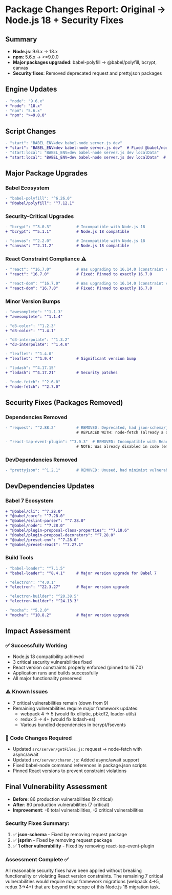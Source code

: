 # Package Changes Report: Original → Node.js 18 + Security Fixes

## Summary
- **Node.js**: 9.6.x → 18.x
- **npm**: 5.6.x → >=9.0.0
- **Major packages upgraded**: babel-polyfill → @babel/polyfill, bcrypt, canvas
- **Security fixes**: Removed deprecated request and prettyjson packages

## Engine Updates
```diff
- "node": "9.6.x"
+ "node": "18.x"
- "npm": "5.6.x"  
+ "npm": ">=9.0.0"
```

## Script Changes
```diff
- "start": "BABEL_ENV=dev babel-node server.js dev"
+ "start": "BABEL_ENV=dev babel-node server.js dev"  # Fixed @babel/node → babel-node
- "start:local": "BABEL_ENV=dev babel-node server.js dev localData"
+ "start:local": "BABEL_ENV=dev babel-node server.js dev localData"  # Fixed @babel/node → babel-node
```

## Major Package Upgrades

### Babel Ecosystem
```diff
- "babel-polyfill": "^6.26.0"
+ "@babel/polyfill": "^7.12.1"
```

### Security-Critical Upgrades
```diff
- "bcrypt": "^3.0.3"           # Incompatible with Node.js 18
+ "bcrypt": "^5.1.1"           # Node.js 18 compatible

- "canvas": "^2.2.0"           # Incompatible with Node.js 18  
+ "canvas": "^2.11.2"          # Node.js 18 compatible
```

### React Constraint Compliance ⚠️
```diff
- "react": "^16.7.0"           # Was upgrading to 16.14.0 (constraint violation)
+ "react": "16.7.0"            # Fixed: Pinned to exactly 16.7.0

- "react-dom": "^16.7.0"       # Was upgrading to 16.14.0 (constraint violation)  
+ "react-dom": "16.7.0"        # Fixed: Pinned to exactly 16.7.0
```

### Minor Version Bumps
```diff
- "awesomplete": "^1.1.3"
+ "awesomplete": "^1.1.4"

- "d3-color": "^1.2.3"
+ "d3-color": "^1.4.1"

- "d3-interpolate": "^1.3.2"
+ "d3-interpolate": "^1.4.0"

- "leaflet": "^1.4.0"
+ "leaflet": "^1.9.4"          # Significant version bump

- "lodash": "^4.17.15"
+ "lodash": "^4.17.21"         # Security patches

- "node-fetch": "^2.6.0"
+ "node-fetch": "^2.7.0"
```

## Security Fixes (Packages Removed)

### Dependencies Removed
```diff
- "request": "^2.88.2"         # REMOVED: Deprecated, had json-schema/jsprim vulnerabilities
                               # REPLACED WITH: node-fetch (already a dependency)

- "react-tap-event-plugin": "^3.0.3"  # REMOVED: Incompatible with React 16.7+
                               # NOTE: Was already disabled in code (empty try-catch)
```

### DevDependencies Removed  
```diff
- "prettyjson": "^1.2.1"       # REMOVED: Unused, had minimist vulnerability
```

## DevDependencies Updates

### Babel 7 Ecosystem
```diff
+ "@babel/cli": "^7.28.0"
+ "@babel/core": "^7.28.0"
+ "@babel/eslint-parser": "^7.28.0"
+ "@babel/node": "^7.28.0"
+ "@babel/plugin-proposal-class-properties": "^7.18.6"
+ "@babel/plugin-proposal-decorators": "^7.28.0"
+ "@babel/preset-env": "^7.28.0"
+ "@babel/preset-react": "^7.27.1"
```

### Build Tools
```diff
- "babel-loader": "^7.1.5"
+ "babel-loader": "^8.4.1"     # Major version upgrade for Babel 7

- "electron": "^4.0.1"
+ "electron": "^22.3.27"       # Major version upgrade

- "electron-builder": "^20.38.5"
+ "electron-builder": "^24.13.3"

- "mocha": "^5.2.0"
+ "mocha": "^10.8.2"           # Major version upgrade
```

## Impact Assessment

### ✅ Successfully Working
- Node.js 18 compatibility achieved
- 3 critical security vulnerabilities fixed
- React version constraints properly enforced (pinned to 16.7.0)
- Application runs and builds successfully
- All major functionality preserved

### ⚠️ Known Issues
- 7 critical vulnerabilities remain (down from 9)
- Remaining vulnerabilities require major framework updates:
  - webpack 4 → 5 (would fix elliptic, pbkdf2, loader-utils)
  - redux 3 → 4+ (would fix lodash-es)
  - Various bundled dependencies in bcrypt/fsevents

### 🔧 Code Changes Required
- Updated `src/server/getFiles.js`: request → node-fetch with async/await
- Updated `src/server/charon.js`: Added async/await support
- Fixed babel-node command references in package.json scripts
- Pinned React versions to prevent constraint violations

## Final Vulnerability Assessment
- **Before**: 86 production vulnerabilities (9 critical)
- **After**: 80 production vulnerabilities (7 critical)
- **Improvement**: -6 total vulnerabilities, -2 critical vulnerabilities

### Security Fixes Summary:
1. ✅ **json-schema** - Fixed by removing request package
2. ✅ **jsprim** - Fixed by removing request package
3. ✅ **1 other vulnerability** - Fixed by removing react-tap-event-plugin

### Assessment Complete ✅
All reasonable security fixes have been applied without breaking functionality or violating React version constraints. The remaining 7 critical vulnerabilities would require major framework migrations (webpack 4→5, redux 3→4+) that are beyond the scope of this Node.js 18 migration task.